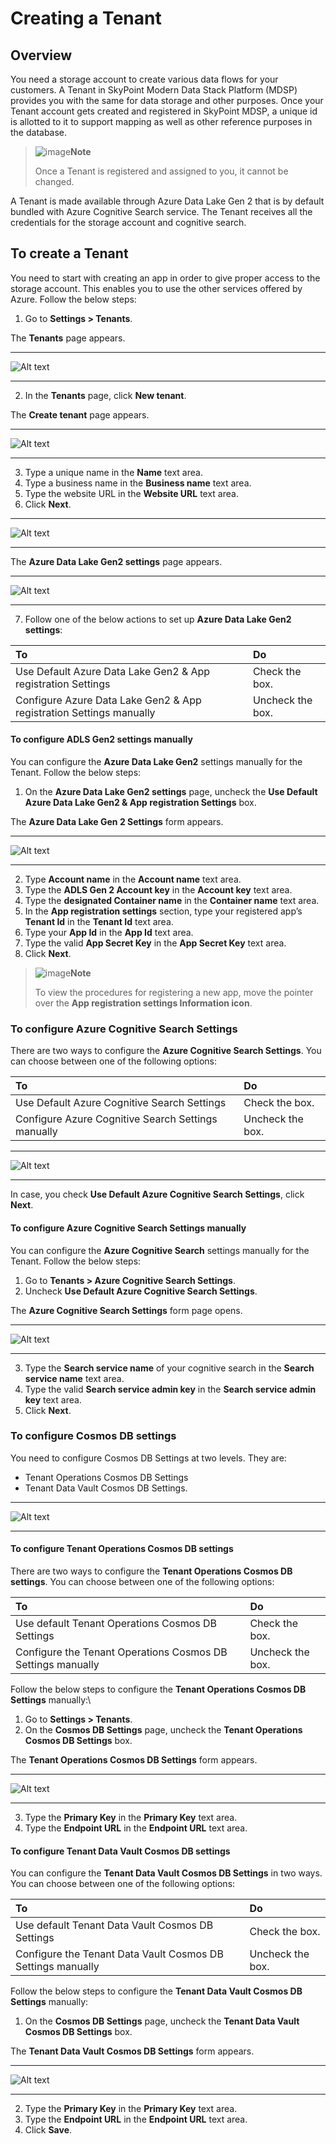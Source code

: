 # Creating a Tenant
## Overview
You need a storage account to create various data flows for your customers. A Tenant in SkyPoint Modern Data Stack Platform (MDSP) provides you with the same for data storage and other purposes. Once your Tenant account gets created and registered in SkyPoint MDSP, a unique id is allotted to it to support mapping as well as other reference purposes in the database. 

> ![image](/doc_snippets/Note_icon.png)**Note**
>
> Once a Tenant is registered and assigned to you, it cannot be changed.

A Tenant is made available through Azure Data Lake Gen 2 that is by default bundled with Azure Cognitive Search service. The Tenant receives all the credentials for the storage account and cognitive search. 
## To create a Tenant 
You need to start with creating an app in order to give proper access to the storage account. This enables you to use the other services offered by Azure. Follow the below steps:

1. Go to **Settings > Tenants**.

The **Tenants** page appears.

---

![Alt text](/doc_snippets/Tenants_TenantHomepage.png)

---

2. In the **Tenants** page, click **New tenant**.

The **Create tenant** page appears.

---

![Alt text](/doc_snippets/Tenants_Createtenant.png)

---

3. Type a unique name in the **Name** text area.
4. Type a business name in the **Business name** text area.
5. Type the website URL in the **Website URL** text area.
6. Click **Next**.

---

![Alt text](/doc_snippets/Tenants_Createtenantnext.png)

---

The **Azure Data Lake Gen2 settings** page appears.

---

![Alt text](/doc_snippets/Tenants_AzureDataLakeGen2.png)

---

7. Follow one of the below actions to set up **Azure Data Lake Gen2 settings**:

|To|Do|
|:-|:-|
|Use Default Azure Data Lake Gen2 & App registration Settings|Check the box.|
|Configure Azure Data Lake Gen2 & App registration Settings manually|Uncheck the box.|

#### To configure ADLS Gen2 settings manually

You can configure the **Azure Data Lake Gen2** settings manually for the Tenant. Follow the below steps:  
1. On the **Azure Data Lake Gen2 settings** page, uncheck the **Use Default Azure Data Lake Gen2 & App registration Settings** box.

The **Azure Data Lake Gen 2 Settings** form appears.

---

![Alt text](/doc_snippets/Tenants_ADLSform.png)

---

2. Type **Account name** in the **Account name** text area.
3. Type the **ADLS Gen 2 Account key** in the **Account key** text area.
4. Type the **designated Container name** in the **Container name** text area.
5. In the **App registration settings** section, type your registered app’s **Tenant Id** in the **Tenant Id** text area.
6. Type your **App Id** in the **App Id** text area.
7. Type the valid **App Secret Key** in the **App Secret Key** text area.
8. Click **Next**.  

> ![image](/doc_snippets/Note_icon.png)**Note**
>
> To view the procedures for registering a new app, move the pointer over the **App registration settings Information icon**.

### To configure Azure Cognitive Search Settings
There are two ways to configure the **Azure Cognitive Search Settings**. You can choose between one of the following options:

|To|Do|
|:-|:-|
|Use Default Azure Cognitive Search Settings|Check the box.|
|Configure Azure Cognitive Search Settings manually|Uncheck the box.|

---

![Alt text](/doc_snippets/Tenants_AzureCognitiveSearch.png)

---

In case, you check **Use Default Azure Cognitive Search Settings**, click **Next**.

#### To configure Azure Cognitive Search Settings manually
You can configure the **Azure Cognitive Search** settings manually for the Tenant. Follow the below steps:
1. Go to **Tenants > Azure Cognitive Search Settings**.
2. Uncheck **Use Default Azure Cognitive Search Settings**.

The **Azure Cognitive Search Settings** form page opens.

---

![Alt text](/doc_snippets/Tenants_AzureCognitiveSearchformpage.png)

---

3. Type the **Search service name** of your cognitive search in the **Search service name** text area.
4. Type the valid **Search service admin key** in the **Search service admin key** text area.
5. Click **Next**.

### To configure Cosmos DB settings
You need to configure Cosmos DB Settings at two levels. They are:  
- Tenant Operations Cosmos DB Settings
- Tenant Data Vault Cosmos DB Settings.

---

![Alt text](/doc_snippets/Tenants_CosmosDBsettingshomepage.png)

---

#### To configure Tenant Operations Cosmos DB settings
There are two ways to configure the **Tenant Operations Cosmos DB settings**. You can choose between one of the following options:  

|To|Do|
|:-|:-|
|Use default Tenant Operations Cosmos DB Settings|Check the box.|
|Configure the Tenant Operations Cosmos DB Settings manually|Uncheck the box.|

Follow the below steps to configure the **Tenant Operations Cosmos DB Settings** manually:\
1. Go to **Settings > Tenants**.
2. On the **Cosmos DB Settings** page, uncheck the **Tenant Operations Cosmos DB Settings** box.

The **Tenant Operations Cosmos DB Settings** form appears.

---

![Alt text](/doc_snippets/Tenants_TenantOperationsform.png)

---

3. Type the **Primary Key** in the **Primary Key** text area.
4. Type the **Endpoint URL** in the **Endpoint URL** text area.

#### To configure Tenant Data Vault Cosmos DB settings
You can configure the **Tenant Data Vault Cosmos DB Settings** in two ways. You can choose between one of the following options:

|To|Do|
|:-|:-|
|Use default Tenant Data Vault Cosmos DB Settings|Check the box.|
|Configure the Tenant Data Vault Cosmos DB Settings manually|Uncheck the box.|

Follow the below steps to configure the **Tenant Data Vault Cosmos DB Settings** manually:
1. On the **Cosmos DB Settings** page, uncheck the **Tenant Data Vault Cosmos DB Settings** box.

The **Tenant Data Vault Cosmos DB Settings** form appears.

---

![Alt text](/doc_snippets/Tenants_DataVault.png)

---

2. Type the **Primary Key** in the **Primary Key** text area.
3. Type the **Endpoint URL** in the **Endpoint URL** text area.
4. Click **Save**.
